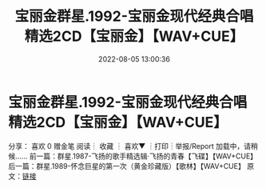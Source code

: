 ﻿---
title: 宝丽金群星.1992-宝丽金现代经典合唱精选2CD【宝丽金】【WAV+CUE】
date: 2022-08-05 13:00:36
categories: WAV车载音乐、镜像
tags: 华语中文
---
# 宝丽金群星.1992-宝丽金现代经典合唱精选2CD【宝丽金】【WAV+CUE】

分享：
喜欢
0
赠金笔
阅读┊
收藏
┊
喜欢▼
┊打印┊举报/Report
加载中，请稍候......
前一篇：群星.1987-飞扬的歌手精选辑·飞扬的青春【飞碟】【WAV+CUE】
后一篇：群星.1989-怀念巨星的第一次（黄金珍藏版）【歌林】【WAV+CUE】
原文：[链接](https://blog.sina.com.cn/s/blog_1647c7e7601030ypr.html)